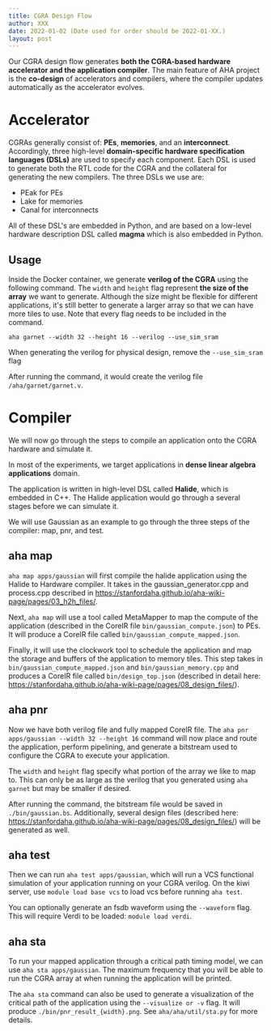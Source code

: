 ```yaml
---
title: CGRA Design Flow
author: XXX
date: 2022-01-02 (Date used for order should be 2022-01-XX.)
layout: post
---
```


Our CGRA design flow generates **both the CGRA-based hardware accelerator and the application compiler**. The main feature of AHA project is the **co-design** of accelerators and compilers, where the compiler updates automatically as the accelerator evolves.


# Accelerator
CGRAs generally consist of: **PEs**, **memories**, and an **interconnect**. Accordingly, three high-level **domain-specific hardware specification languages (DSLs)** are used to specify each component. Each DSL is used to generate both the RTL code for the CGRA and the collateral for generating the new compilers.
The three DSLs we use are:
- PEak for PEs
- Lake for memories
- Canal for interconnects

All of these DSL's are embedded in Python, and are based on a low-level hardware description DSL called **magma** which is also embedded in Python. 

## Usage
Inside the Docker container, we generate **verilog of the CGRA** using the following command. The `width` and `height` flag represent **the size of the array** we want to generate. Although the size might be flexible for different applications, it's still better to generate a larger array so that we can have more tiles to use. Note that every flag needs to be included in the command.

    aha garnet --width 32 --height 16 --verilog --use_sim_sram
    
When generating the verilog for physical design, remove the `--use_sim_sram` flag

After running the command, it would create the verilog file `/aha/garnet/garnet.v`.


# Compiler
We will now go through the steps to compile an application onto the CGRA hardware and simulate it.

In most of the experiments, we target applications in **dense linear algebra applications** domain. 

The application is written in high-level DSL called **Halide**, which is embedded in C++. The Halide application would go through a several stages before we can simulate it.

We will use Gaussian as an example to go through the three steps of the compiler: map, pnr, and test.

## aha map 
`aha map apps/gaussian` will first compile the halide application using the Halide to Hardware compiler. It takes in the gaussian_generator.cpp and process.cpp described in https://stanfordaha.github.io/aha-wiki-page/pages/03_h2h_files/. 

Next, `aha map` will use a tool called MetaMapper to map the compute of the application (described in the CoreIR file `bin/gaussian_compute.json`) to PEs. It will produce a CoreIR file called `bin/gaussian_compute_mapped.json`.

Finally, it will use the clockwork tool to schedule the application and map the storage and buffers of the application to memory tiles. This step takes in  `bin/gaussian_compute_mapped.json` and `bin/gaussian_memory.cpp` and produces a CoreIR file called `bin/design_top.json` (described in detail here: https://stanfordaha.github.io/aha-wiki-page/pages/08_design_files/).

## aha pnr 
Now we have both verilog file and fully mapped CoreIR file. The `aha pnr apps/gaussian --width 32 --height 16` command will now place and route the application, perform pipelining, and generate a bitstream used to configure the CGRA to execute your application. 

The `width` and `height` flag specify what portion of the array we like to map to. This can only be as large as the verilog that you generated using `aha garnet` but may be smaller if desired.

After running the command, the bitstream file would be saved in `./bin/gaussian.bs`. Additionally, several design files (described here: https://stanfordaha.github.io/aha-wiki-page/pages/08_design_files/) will be generated as well.

## aha test 
Then we can run `aha test apps/gaussian`, which will run a VCS functional simulation of your application running on your CGRA verilog. On the kiwi server, use `module load base vcs` to load vcs before running `aha test`.

You can optionally generate an fsdb waveform using the `--waveform` flag. This will require Verdi to be loaded: `module load verdi`. 

## aha sta
To run your mapped application through a critical path timing model, we can use `aha sta apps/gaussian`. The maximum frequency that you will be able to run the CGRA array at when running the application will be printed.

The `aha sta` command can also be used to generate a visualization of the critical path of the application using the `--visualize or -v` flag. It will produce `./bin/pnr_result_{width}.png`. See `aha/aha/util/sta.py` for more details. 
